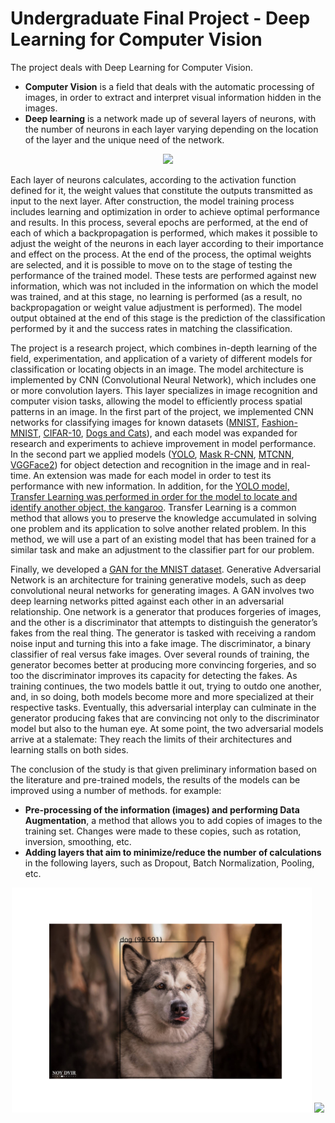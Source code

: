 # Undergraduate Final Project - Deep Learning for Computer Vision

The project deals with Deep Learning for Computer Vision.
* **Computer Vision** is a field that deals with the automatic processing of images, in order to extract and interpret visual information hidden in the images. 
* **Deep learning** is a network made up of several layers of neurons, with the number of neurons in each layer varying depending on the location of the layer and the unique need of the network.

<p align="center">
  <img src="images/tai-aria.png" width="800">
</p>

Each layer of neurons calculates, according to the activation function defined for it, the weight values that constitute the outputs transmitted as input to the next layer. After construction, the model training process includes learning and optimization in order to achieve optimal performance and results. In this process, several epochs are performed, at the end of each of which a backpropagation is performed, which makes it possible to adjust the weight of the neurons in each layer according to their importance and effect on the process. At the end of the process, the optimal weights are selected, and it is possible to move on to the stage of testing the performance of the trained model. These tests are performed against new information, which was not included in the information on which the model was trained, and at this stage, no learning is performed (as a result, no backpropagation or weight value adjustment is performed). The model output obtained at the end of this stage is the prediction of the classification performed by it and the success rates in matching the classification. 

The project is a research project, which combines in-depth learning of the field, experimentation, and application of a variety of different models for classification or locating objects in an image. The model architecture is implemented by CNN (Convolutional Neural Network), which includes one or more convolution layers. This layer specializes in image recognition and computer vision tasks, allowing the model to efficiently process spatial patterns in an image. In the first part of the project, we implemented CNN networks for classifying images for known datasets ([MNIST](1%20-%20MNIST%20Dataset%20-%20Handwritten%20Digits/), [Fashion-MNIST](2%20-%20Fashion-MNIST%20Dataset/), [CIFAR-10](3%20-%20CIFAR-10%20Dataset/), [Dogs and Cats](4%20-%20Dogs%20%26%20Cats%20Dataset%20-%20Transfer%20Learning/)), and each model was expanded for research and experiments to achieve improvement in model performance. In the second part we applied models ([YOLO](5%20-%20YOLO%20model%20-%20ImageAI/), [Mask R-CNN](7%20-%20Mask%20R-CNN%20model/), [MTCNN](8%20-%20MTCNN%20model/), [VGGFace2](9%20-%20VGGFace2%20model/)) for object detection and recognition in the image and in real-time. An extension was made for each model in order to test its performance with new information. In addition, for the [YOLO model, Transfer Learning was performed in order for the model to locate and identify another object, the kangaroo](6%20-%20Training%20YOLO%20model%20using%20Darknet/). Transfer Learning is a common method that allows you to preserve the knowledge accumulated in solving one problem and its application to solve another related problem. In this method, we will use a part of an existing model that has been trained for a similar task and make an adjustment to the classifier part for our problem.

Finally, we developed a [GAN for the MNIST dataset](10%20-%20GAN%20model%20-%20MNIST%20Handwritten%20Digits/). Generative Adversarial Network is an architecture for training generative models, such as deep convolutional neural networks for generating images. A GAN involves two deep learning networks pitted against each other in an adversarial relationship. One network is a generator that produces forgeries of images, and the other is a discriminator that attempts to distinguish the generator’s fakes from the real thing. The generator is tasked with receiving a random noise input and turning this into a fake image. The discriminator, a binary classifier of real versus fake images. Over several rounds of training, the generator becomes better at producing more convincing forgeries, and so too the discriminator improves its capacity for detecting the fakes. As training continues, the two models battle it out, trying to outdo one another, and, in so doing, both models become more and more specialized at their respective tasks. Eventually, this adversarial interplay can culminate in the generator producing fakes that are convincing not only to the discriminator model but also to the human eye. At some point, the two adversarial models arrive at a stalemate: They reach the limits of their architectures and learning stalls on both sides.

The conclusion of the study is that given preliminary information based on the literature and pre-trained models, the results of the models can be improved using a number of methods. for example:
* **Pre-processing of the information (images) and performing Data Augmentation**, a method that allows you to add copies of images to the training set. Changes were made to these copies, such as rotation, inversion, smoothing, etc.
* **Adding layers that aim to minimize/reduce the number of calculations** in the following layers, such as Dropout, Batch Normalization, Pooling, etc.

<p align="center">
  <img src="images/tai1.png" width="480">
  <img src="images/tai2.png" width="480">
</p>
